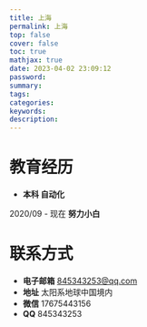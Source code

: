 ```yaml
---
title: 上海
permalink: 上海
top: false
cover: false
toc: true
mathjax: true
date: 2023-04-02 23:09:12
password:
summary:
tags:
categories:
keywords:
description:
---
```

# 教育经历

* <b>本科 自动化</b>

2020/09 - 现在
<b>努力小白</b>



# 联系方式

* <b>电子邮箱</b>
845343253@qq.com
* <b>地址</b>
太阳系地球中国境内
* <b>微信</b>
17675443156
* <b>QQ</b>
845343253


